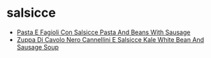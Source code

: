 # salsicce

 * [Pasta E Fagioli Con Salsicce Pasta And Beans With Sausage](../../index/p/pasta-e-fagioli-con-salsicce-pasta-and-beans-with-sausage-351989.json)
 * [Zuppa Di Cavolo Nero Cannellini E Salsicce Kale White Bean And Sausage Soup](../../index/z/zuppa-di-cavolo-nero-cannellini-e-salsicce-kale-white-bean-and-sausage-soup-363386.json)
